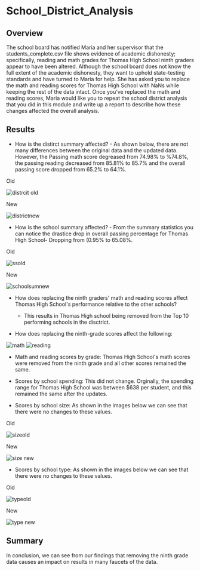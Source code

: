 # School_District_Analysis

## Overview

The school board has notified Maria and her supervisor that the students_complete.csv file shows evidence of academic dishonesty; specifically, reading and math grades for Thomas High School ninth graders appear to have been altered. Although the school board does not know the full extent of the academic dishonesty, they want to uphold state-testing standards and have turned to Maria for help. She has asked you to replace the math and reading scores for Thomas High School with NaNs while keeping the rest of the data intact. Once you’ve replaced the math and reading scores, Maria would like you to repeat the school district analysis that you did in this module and write up a report to describe how these changes affected the overall analysis.

## Results 
- How is the distirct summary affected? - As shown below, there are not many differences between the original data and the updated data. However, the Passing math score degreased from 74.98% to %74.8%, the passing reading decreased from 85.81% to 85.7% and the overall passing score dropped from 65.2% to 64.1%.

Old

![distrcit old](https://user-images.githubusercontent.com/103154070/187093927-240da604-b3ee-456e-8ba7-e37435937c19.png)

New

![districtnew](https://user-images.githubusercontent.com/103154070/187093938-5c23cfba-9bfe-4e38-9d02-2411da8bf837.png)



- How is the school summary affected? - From the summary statistics you can notice the drastice drop in overall passing percentage for Thomas High School- Dropping from (0.95% to 65.08%.

Old

![ssold](https://user-images.githubusercontent.com/103154070/187093946-4d68131a-7f03-4cfc-b395-13947f4b41e3.png)


New

![schoolsumnew](https://user-images.githubusercontent.com/103154070/187093952-4e2fc8d9-b260-46fa-bb39-65e6b65c8435.png)




- How does replacing the ninth graders' math and reading scores affect Thomas High School's performance relative to the other schools?
  - This results in Thomas High school being removed from the Top 10 performing schools in the disctrict.
  
- How does replacing the ninth-grade scores affect the following:


![math](https://user-images.githubusercontent.com/103154070/187093972-a4162fd0-21de-444a-9df7-4138526b7f32.png)
![reading](https://user-images.githubusercontent.com/103154070/187093976-9805fcf6-0ef9-43ee-bbb4-061312f69610.png)


- Math and reading scores by grade: Thomas High School's math scores were removed from the ninth grade and all other scores remained the same.

- Scores by school spending: This did not change. Orginally, the spending range for Thomas High School was between $638 per student, and this remained the same after the updates.

- Scores by school size: As shown in the images below we can see that there were no changes to these values.

Old

![sizeold](https://user-images.githubusercontent.com/103154070/187094000-46ce8124-9796-49d8-8820-b0a42841443d.png)

New

![size new](https://user-images.githubusercontent.com/103154070/187093996-e148311c-3131-45b3-844f-00d352e3c7cf.png)

- Scores by school type: As shown in the images below we can see that there were no changes to these values.

Old

![typeold](https://user-images.githubusercontent.com/103154070/187094009-8991aa94-5a21-450e-ba9b-b3b482316eaa.png)

New

![type new](https://user-images.githubusercontent.com/103154070/187094016-6883d35b-66df-4b50-944c-f5b5b45574fe.png)


## Summary

In conclusion, we can see from our findings that removing the ninth grade data causes an impact on results in many faucets of the data.
